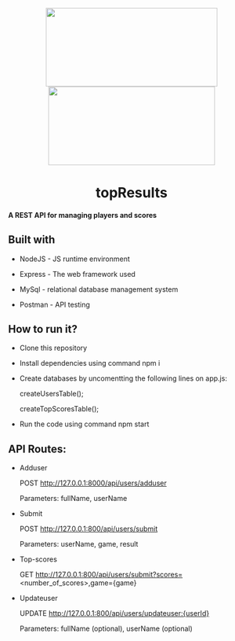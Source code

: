 <p align="center">

 <img width="350" height="160" src="https://railsware.com/blog/wp-content/uploads/2018/09/2400%D1%851260-rw-blog-node-js.png" />

 <img width="340" height="160" src="https://datasciencebiz.com/wp-content/uploads/2022/05/1_TTM5AleQfFJ-mItttJROdg.jpeg" />
 
</p>
<h1 align="center">topResults</h1>
<p align="center"><b><h4>A REST API for managing players and scores</h4></b></p>
</p>

<h2>Built with</h2>

* NodeJS - JS runtime environment

* Express - The web framework used

* MySql - relational database management system 

* Postman - API testing

<h2>How to run it?</h2>
  
* Clone this repository
  
* Install dependencies using command npm i
  
* Create databases by uncomentting the following lines on app.js:
  
  
   createUsersTable();
  
   createTopScoresTable();
  
* Run the code using command npm start

<h2>API Routes:</h2>

* Adduser

  POST http://127.0.0.1:8000/api/users/adduser
  
  Parameters: fullName, userName

* Submit

  POST http://127.0.0.1:800/api/users/submit
  
  Parameters: userName, game, result
  
* Top-scores

  GET http://127.0.0.1:800/api/users/submit?scores=<number_of_scores>,game={game}
  
* Updateuser

  UPDATE http://127.0.0.1:800/api/users/updateuser:{userId}
  
  Parameters: fullName (optional), userName (optional)
  
